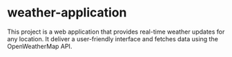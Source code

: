 # weather-application
This project is a web application that provides real-time weather updates for any location. It deliver a user-friendly interface and fetches data using the OpenWeatherMap API.
